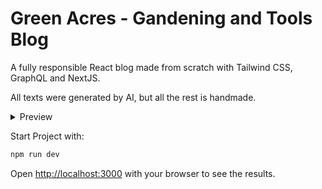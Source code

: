 # Green Acres - Gandening and Tools Blog

A fully responsible React blog made from scratch with Tailwind CSS, GraphQL and NextJS.

All texts were generated by AI, but all the rest is handmade.

<details>
  <summary>Preview</summary>
  
  Soon!

</details>

Start Project with:

```bash
npm run dev
```

Open [http://localhost:3000](http://localhost:3000) with your browser to see the results.
